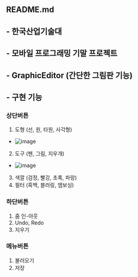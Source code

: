 ## README.md

## - 한국산업기술대
## - 모바일 프로그래밍 기말 프로젝트
## - GraphicEditor (간단한 그림판 기능)

## - 구현 기능
### 상단버튼
1. 도형 (선, 원, 타원, 사각형)
  - ![image](https://user-images.githubusercontent.com/76527391/121804311-afaa8400-cc80-11eb-8e7e-f044590b6c13.png)
   
2. 도구 (펜, 그림, 지우개)
- ![image](https://user-images.githubusercontent.com/76527391/121804370-fdbf8780-cc80-11eb-8a6f-a32e00014061.png)
3. 색깔 (검정, 빨강, 초록, 파랑)
4. 필터 (흑백, 블러링, 엠보싱)

### 하단버튼
1. 줌 인-아웃
2. Undo, Redo
3. 지우기

### 메뉴버튼
1. 불러오기
2. 저장
